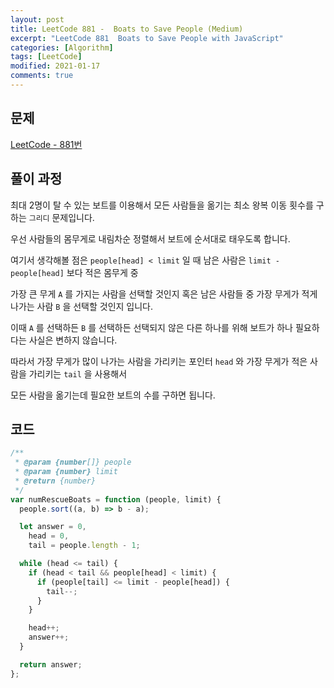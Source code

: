 ```yaml
---
layout: post
title: LeetCode 881 -  Boats to Save People (Medium)
excerpt: "LeetCode 881  Boats to Save People with JavaScript"
categories: [Algorithm]
tags: [LeetCode]
modified: 2021-01-17
comments: true
---
```


## 문제

[LeetCode - 881번](https://leetcode.com/problems/boats-to-save-people/)

## 풀이 과정

최대 2명이 탈 수 있는 보트를 이용해서 모든 사람들을 옮기는 최소 왕복 이동 횟수를 구하는 `그리디` 문제입니다.

우선 사람들의 몸무게로 내림차순 정렬해서 보트에 순서대로 태우도록 합니다.

여기서 생각해볼 점은 `people[head] < limit` 일 때 남은 사람은 `limit - people[head]` 보다 적은 몸무게 중

가장 큰 무게 `A` 를 가지는 사람을 선택할 것인지 혹은 남은 사람들 중 가장 무게가 적게 나가는 사람 `B` 을 선택할 것인지 입니다.

이때 `A` 를 선택하든 `B` 를 선택하든 선택되지 않은 다른 하나를 위해 보트가 하나 필요하다는 사실은 변하지 않습니다.

따라서 가장 무게가 많이 나가는 사람을 가리키는 포인터 `head` 와 가장 무게가 적은 사람을 가리키는 `tail` 을 사용해서

모든 사람을 옮기는데 필요한 보트의 수를 구하면 됩니다.

## 코드

```javascript
/**
 * @param {number[]} people
 * @param {number} limit
 * @return {number}
 */
var numRescueBoats = function (people, limit) {
  people.sort((a, b) => b - a);

  let answer = 0,
    head = 0,
    tail = people.length - 1;

  while (head <= tail) {
    if (head < tail && people[head] < limit) {
      if (people[tail] <= limit - people[head]) {
        tail--;
      }
    }

    head++;
    answer++;
  }

  return answer;
};
```
